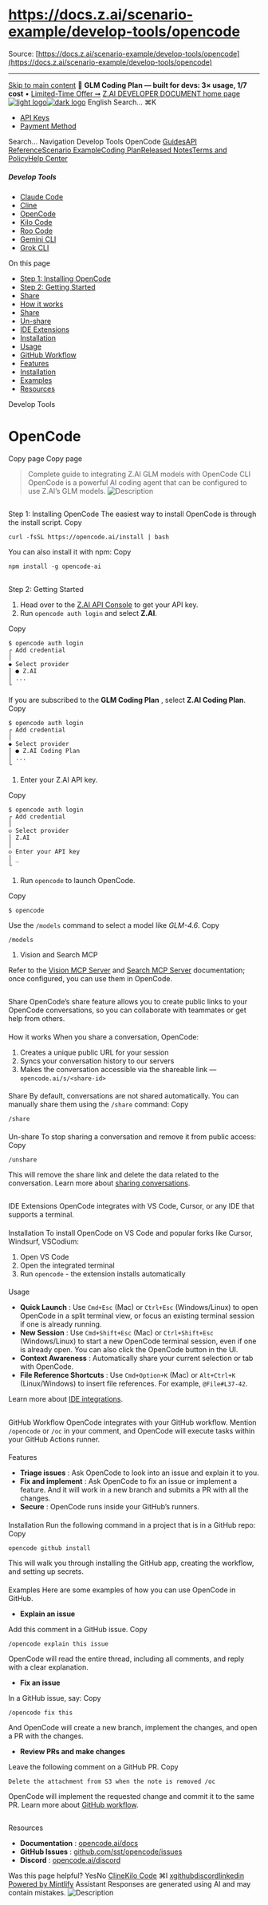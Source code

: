 # https://docs.z.ai/scenario-example/develop-tools/opencode

Source: [https://docs.z.ai/scenario-example/develop-tools/opencode](https://docs.z.ai/scenario-example/develop-tools/opencode)

---

[Skip to main content](https://docs.z.ai/scenario-example/develop-tools/opencode#content-area)
🚀 **GLM Coding Plan — built for devs: 3× usage, 1/7 cost** • [Limited-Time Offer ➞](https://z.ai/subscribe?utm_campaign=Platform_Ops&_channel_track_key=DaprgHIc)
[Z.AI DEVELOPER DOCUMENT home page![light logo](https://mintcdn.com/zhipu-32152247/B_E8wI-eiNa1QlPV/logo/dark.svg?fit=max&auto=format&n=B_E8wI-eiNa1QlPV&q=85&s=75deefa9dea5bdbc84d4da68885c267f)![dark logo](https://mintcdn.com/zhipu-32152247/B_E8wI-eiNa1QlPV/logo/light.svg?fit=max&auto=format&n=B_E8wI-eiNa1QlPV&q=85&s=c1ecf1af358fa8eeab8c06052337f8f6)](https://z.ai/model-api)
English
Search...
⌘K
  * [API Keys](https://z.ai/manage-apikey/apikey-list)
  * [Payment Method](https://z.ai/manage-apikey/billing)


Search...
Navigation
Develop Tools
OpenCode
[Guides](https://docs.z.ai/guides/overview/quick-start)[API Reference](https://docs.z.ai/api-reference/introduction)[Scenario Example](https://docs.z.ai/scenario-example/develop-tools/claude)[Coding Plan](https://docs.z.ai/devpack/overview)[Released Notes](https://docs.z.ai/release-notes/new-released)[Terms and Policy](https://docs.z.ai/legal-agreement/privacy-policy)[Help Center](https://docs.z.ai/help/faq)
##### Develop Tools
  * [Claude Code](https://docs.z.ai/scenario-example/develop-tools/claude)
  * [Cline](https://docs.z.ai/scenario-example/develop-tools/cline)
  * [OpenCode](https://docs.z.ai/scenario-example/develop-tools/opencode)
  * [Kilo Code](https://docs.z.ai/scenario-example/develop-tools/kilo)
  * [Roo Code](https://docs.z.ai/scenario-example/develop-tools/roo)
  * [Gemini CLI](https://docs.z.ai/scenario-example/develop-tools/gemini)
  * [Grok CLI](https://docs.z.ai/scenario-example/develop-tools/gork)


On this page
  * [Step 1: Installing OpenCode](https://docs.z.ai/scenario-example/develop-tools/opencode#step-1%3A-installing-opencode)
  * [Step 2: Getting Started](https://docs.z.ai/scenario-example/develop-tools/opencode#step-2%3A-getting-started)
  * [Share](https://docs.z.ai/scenario-example/develop-tools/opencode#share)
  * [How it works](https://docs.z.ai/scenario-example/develop-tools/opencode#how-it-works)
  * [Share](https://docs.z.ai/scenario-example/develop-tools/opencode#share-2)
  * [Un-share](https://docs.z.ai/scenario-example/develop-tools/opencode#un-share)
  * [IDE Extensions](https://docs.z.ai/scenario-example/develop-tools/opencode#ide-extensions)
  * [Installation](https://docs.z.ai/scenario-example/develop-tools/opencode#installation)
  * [Usage](https://docs.z.ai/scenario-example/develop-tools/opencode#usage)
  * [GitHub Workflow](https://docs.z.ai/scenario-example/develop-tools/opencode#github-workflow)
  * [Features](https://docs.z.ai/scenario-example/develop-tools/opencode#features)
  * [Installation](https://docs.z.ai/scenario-example/develop-tools/opencode#installation-2)
  * [Examples](https://docs.z.ai/scenario-example/develop-tools/opencode#examples)
  * [Resources](https://docs.z.ai/scenario-example/develop-tools/opencode#resources)


Develop Tools
# OpenCode
Copy page
Copy page
> Complete guide to integrating Z.AI GLM models with OpenCode CLI
OpenCode is a powerful AI coding agent that can be configured to use Z.AI’s GLM models. ![Description](https://mintcdn.com/zhipu-32152247/fQm1SxNtD2jBDQ3i/resource/opencode.png?fit=max&auto=format&n=fQm1SxNtD2jBDQ3i&q=85&s=305c63488f76257bb7a8ad31d6540ea7)
## 
[​](https://docs.z.ai/scenario-example/develop-tools/opencode#step-1%3A-installing-opencode)
Step 1: Installing OpenCode
The easiest way to install OpenCode is through the install script.
Copy
```
curl -fsSL https://opencode.ai/install | bash

```

You can also install it with npm:
Copy
```
npm install -g opencode-ai

```

## 
[​](https://docs.z.ai/scenario-example/develop-tools/opencode#step-2%3A-getting-started)
Step 2: Getting Started
  1. Head over to the [Z.AI API Console](https://z.ai/manage-apikey/apikey-list) to get your API key.
  2. Run `opencode auth login` and select **Z.AI**.


Copy
```
$ opencode auth login
┌ Add credential
│
◆ Select provider
│ ● Z.AI
│ ...
└

```

If you are subscribed to the **GLM Coding Plan** , select **Z.AI Coding Plan**.
Copy
```
$ opencode auth login
┌ Add credential
│
◆ Select provider
│ ● Z.AI Coding Plan
│ ...
└

```

  1. Enter your Z.AI API key.


Copy
```
$ opencode auth login
┌ Add credential
│
◇ Select provider
│ Z.AI
│
◇ Enter your API key
│ _
└

```

  1. Run `opencode` to launch OpenCode.


Copy
```
$ opencode

```

Use the `/models` command to select a model like _GLM-4.6_.
Copy
```
/models

```

  1. Vision and Search MCP

Refer to the [Vision MCP Server](https://docs.z.ai/devpack/mcp/vision-mcp-server) and [Search MCP Server](https://docs.z.ai/devpack/mcp/search-mcp-server) documentation; once configured, you can use them in OpenCode.
## 
[​](https://docs.z.ai/scenario-example/develop-tools/opencode#share)
Share
OpenCode’s share feature allows you to create public links to your OpenCode conversations, so you can collaborate with teammates or get help from others.
#### 
[​](https://docs.z.ai/scenario-example/develop-tools/opencode#how-it-works)
How it works
When you share a conversation, OpenCode:
  1. Creates a unique public URL for your session
  2. Syncs your conversation history to our servers
  3. Makes the conversation accessible via the shareable link — `opencode.ai/s/<share-id>`


#### 
[​](https://docs.z.ai/scenario-example/develop-tools/opencode#share-2)
Share
By default, conversations are not shared automatically. You can manually share them using the `/share` command:
Copy
```
/share

```

#### 
[​](https://docs.z.ai/scenario-example/develop-tools/opencode#un-share)
Un-share
To stop sharing a conversation and remove it from public access:
Copy
```
/unshare

```

This will remove the share link and delete the data related to the conversation. Learn more about [sharing conversations](https://opencode.ai/docs/share/).
## 
[​](https://docs.z.ai/scenario-example/develop-tools/opencode#ide-extensions)
IDE Extensions
OpenCode integrates with VS Code, Cursor, or any IDE that supports a terminal.
#### 
[​](https://docs.z.ai/scenario-example/develop-tools/opencode#installation)
Installation
To install OpenCode on VS Code and popular forks like Cursor, Windsurf, VSCodium:
  1. Open VS Code
  2. Open the integrated terminal
  3. Run `opencode` - the extension installs automatically


#### 
[​](https://docs.z.ai/scenario-example/develop-tools/opencode#usage)
Usage
  * **Quick Launch** : Use `Cmd+Esc` (Mac) or `Ctrl+Esc` (Windows/Linux) to open OpenCode in a split terminal view, or focus an existing terminal session if one is already running.
  * **New Session** : Use `Cmd+Shift+Esc` (Mac) or `Ctrl+Shift+Esc` (Windows/Linux) to start a new OpenCode terminal session, even if one is already open. You can also click the OpenCode button in the UI.
  * **Context Awareness** : Automatically share your current selection or tab with OpenCode.
  * **File Reference Shortcuts** : Use `Cmd+Option+K` (Mac) or `Alt+Ctrl+K` (Linux/Windows) to insert file references. For example, `@File#L37-42`.

Learn more about [IDE integrations](https://opencode.ai/docs/ide/).
## 
[​](https://docs.z.ai/scenario-example/develop-tools/opencode#github-workflow)
GitHub Workflow
OpenCode integrates with your GitHub workflow. Mention `/opencode` or `/oc` in your comment, and OpenCode will execute tasks within your GitHub Actions runner.
#### 
[​](https://docs.z.ai/scenario-example/develop-tools/opencode#features)
Features
  * **Triage issues** : Ask OpenCode to look into an issue and explain it to you.
  * **Fix and implement** : Ask OpenCode to fix an issue or implement a feature. And it will work in a new branch and submits a PR with all the changes.
  * **Secure** : OpenCode runs inside your GitHub’s runners.


#### 
[​](https://docs.z.ai/scenario-example/develop-tools/opencode#installation-2)
Installation
Run the following command in a project that is in a GitHub repo:
Copy
```
opencode github install

```

This will walk you through installing the GitHub app, creating the workflow, and setting up secrets.
#### 
[​](https://docs.z.ai/scenario-example/develop-tools/opencode#examples)
Examples
Here are some examples of how you can use OpenCode in GitHub.
  * **Explain an issue**

Add this comment in a GitHub issue.
Copy
```
/opencode explain this issue

```

OpenCode will read the entire thread, including all comments, and reply with a clear explanation.
  * **Fix an issue**

In a GitHub issue, say:
Copy
```
/opencode fix this

```

And OpenCode will create a new branch, implement the changes, and open a PR with the changes.
  * **Review PRs and make changes**

Leave the following comment on a GitHub PR.
Copy
```
Delete the attachment from S3 when the note is removed /oc

```

OpenCode will implement the requested change and commit it to the same PR. Learn more about [GitHub workflow](https://opencode.ai/docs/github/).
## 
[​](https://docs.z.ai/scenario-example/develop-tools/opencode#resources)
Resources
  * **Documentation** : [opencode.ai/docs](https://opencode.ai/docs)
  * **GitHub Issues** : [github.com/sst/opencode/issues](https://github.com/sst/opencode/issues)
  * **Discord** : [opencode.ai/discord](https://opencode.ai/discord)


Was this page helpful?
YesNo
[Cline](https://docs.z.ai/scenario-example/develop-tools/cline)[Kilo Code](https://docs.z.ai/scenario-example/develop-tools/kilo)
⌘I
[x](https://x.com/Zai_org)[github](https://github.com/zai-org)[discord](https://discord.gg/QR7SARHRxK)[linkedin](https://www.linkedin.com/company/zdotai/)
[Powered by Mintlify](https://mintlify.com?utm_campaign=poweredBy&utm_medium=referral&utm_source=zhipu-32152247)
Assistant
Responses are generated using AI and may contain mistakes.
![Description](https://mintcdn.com/zhipu-32152247/fQm1SxNtD2jBDQ3i/resource/opencode.png?w=560&fit=max&auto=format&n=fQm1SxNtD2jBDQ3i&q=85&s=6f454cae9fa436b923b0055123a01c1d)
